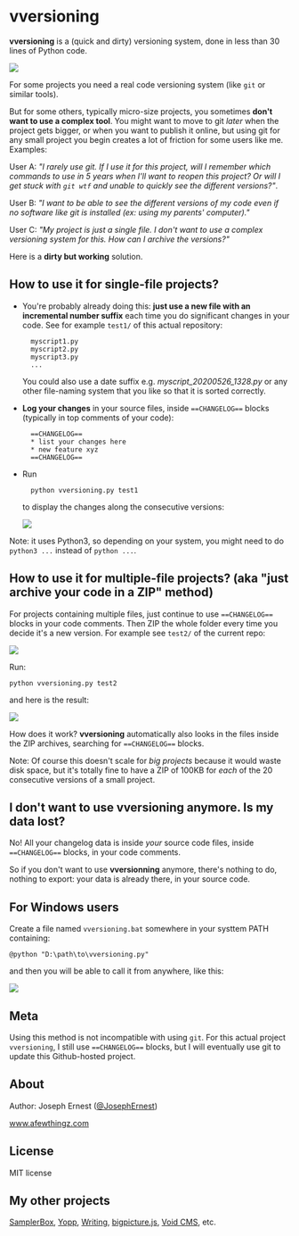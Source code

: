 # vversioning 


**vversioning** is a (quick and dirty) versioning system, done in less than 30 lines of Python code.

![](https://i.imgur.com/hzu7ERc.png)

For some projects you need a real code versioning system (like `git` or similar tools).

But for some others, typically micro-size projects, you sometimes **don't want to use a complex tool**. You might want to move to git *later* when the project gets bigger, or when you want to publish it online, but using git for any small project you begin creates a lot of friction for some users like me. Examples:

User A: *"I rarely use git. If I use it for this project, will I remember which commands to use in 5 years when I'll want to reopen this project? Or will I get stuck with `git wtf` and unable to quickly see the different versions?"*.

User B: *"I want to be able to see the different versions of my code even if no software like git is installed (ex: using my parents' computer)."*

User C: *"My project is just a single file. I don't want to use a complex versioning system for this. How can I archive the versions?"*

Here is a **dirty but working** solution.

## How to use it for single-file projects?

* You're probably already doing this: **just use a new file with an incremental number suffix** each time you do significant changes in your code. See for example `test1/` of this actual repository:

        myscript1.py
        myscript2.py
        myscript3.py
        ...
        
    You could also use a date suffix e.g. *myscript_20200526_1328.py* or any other file-naming system that you like so that it is sorted correctly.

* **Log your changes** in your source files, inside `==CHANGELOG==` blocks (typically in top comments of your code):

        ==CHANGELOG==
        * list your changes here
        * new feature xyz
        ==CHANGELOG==

* Run 

        python vversioning.py test1

     to display the changes along the consecutive versions:
     
     ![](https://i.imgur.com/hzu7ERc.png)
     
     
Note: it uses Python3, so depending on your system, you might need to do `python3 ...` instead of `python ...`.

## How to use it for multiple-file projects? (aka "just archive your code in a ZIP" method)

For projects containing multiple files, just continue to use `==CHANGELOG==` blocks in your code comments. Then ZIP the whole folder every time you decide it's a new version. For example see `test2/` of the current repo:

![](https://i.imgur.com/03pFG3C.png)

Run:

    python vversioning.py test2
    
and here is the result:

![](https://i.imgur.com/xSR7zKp.png)

How does it work? **vversioning** automatically also looks in the files inside the ZIP archives, searching for `==CHANGELOG==` blocks.

Note: Of course this doesn't scale for *big projects* because it would waste disk space, but it's totally fine to have a ZIP of 100KB for *each* of the 20 consecutive versions of a small project.

## I don't want to use vversioning anymore. Is my data lost?

No! All your changelog data is inside *your* source code files, inside `==CHANGELOG==` blocks, in your code comments.

So if you don't want to use **vversionning** anymore, there's nothing to do, nothing to export: your data is already there, in your source code.

## For Windows users

Create a file named `vversioning.bat` somewhere in your systtem PATH containing:

    @python "D:\path\to\vversioning.py"

and then you will be able to call it from anywhere, like this:

![](https://i.imgur.com/N2Jb2nS.png)
    

## Meta

Using this method is not incompatible with using `git`. For this actual project `vversioning`, I still use `==CHANGELOG==` blocks, but I will eventually use git to update this Github-hosted project.

## About

Author: Joseph Ernest ([@JosephErnest](http:/twitter.com/JosephErnest))

www.afewthingz.com

## License

MIT license

## My other projects

[SamplerBox](https://github.com/josephernest/SamplerBox), [Yopp](https://github.com/josephernest/Yopp), [Writing](https://github.com/josephernest/writing), [bigpicture.js](https://github.com/josephernest/bigpicture.js), [Void CMS](https://github.com/josephernest/void), etc.
